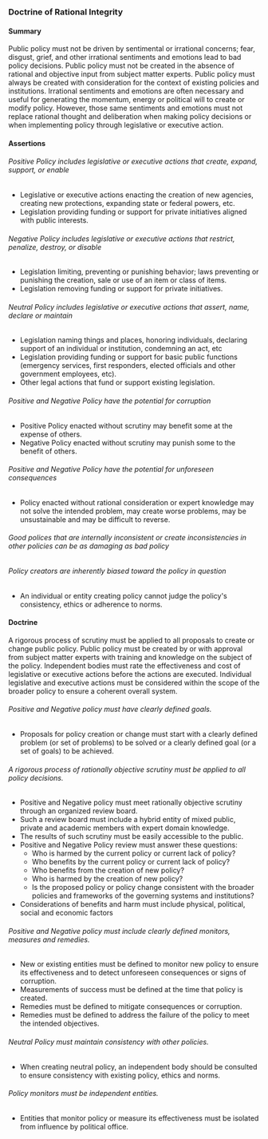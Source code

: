 ### Doctrine of Rational Integrity

#### Summary
Public policy must not be driven by sentimental or irrational concerns; fear, disgust, grief, and other irrational sentiments and emotions lead to bad policy decisions.  Public policy must not be created in the absence of rational and objective input from subject matter experts.  Public policy must always be created with consideration for the context of existing policies and institutions.  Irrational sentiments and emotions are often necessary and useful for generating the momentum, energy or political will to create or modify policy.  However, those same sentiments and emotions must not replace rational thought and deliberation when making policy decisions or when implementing policy through legislative or executive action.

#### Assertions
###### Positive Policy includes legislative or executive actions that create, expand, support, or enable
-  Legislative or executive actions enacting the creation of new agencies, creating new protections, expanding state or federal powers, etc.
-  Legislation providing funding or support for private initiatives aligned with public interests.
###### Negative Policy includes legislative or executive actions that restrict, penalize, destroy, or disable
-  Legislation limiting, preventing or punishing behavior; laws preventing or punishing the creation, sale or use of an item or class of items.
-  Legislation removing funding or support for private initiatives.
###### Neutral Policy includes legislative or executive actions that assert, name, declare or maintain
-  Legislation naming things and places, honoring individuals, declaring support of an individual or institution, condemning an act, etc
-  Legislation providing funding or support for basic public functions (emergency services, first responders, elected officials and other government employees, etc).
-  Other legal actions that fund or support existing legislation.
###### Positive and Negative Policy have the potential for corruption
-  Positive Policy enacted without scrutiny may benefit some at the expense of others.
-  Negative Policy enacted without scrutiny may punish some to the benefit of others.
###### Positive and Negative Policy have the potential for unforeseen consequences
-  Policy enacted without rational consideration or expert knowledge may not solve the intended problem, may create worse problems, may be unsustainable and may be difficult to reverse.
###### Good polices that are internally inconsistent or create inconsistencies in other policies can be as damaging as bad policy
###### Policy creators are inherently biased toward the policy in question
-  An individual or entity creating policy cannot judge the policy's consistency, ethics or adherence to norms.

#### Doctrine
A rigorous process of scrutiny must be applied to all proposals to create or change public policy.  Public policy must be created by or with approval from subject matter experts with training and knowledge on the subject of the policy.  Independent bodies must rate the effectiveness and cost of legislative or executive actions before the actions are executed.  Individual legislative and executive actions must be considered within the scope of the broader policy to ensure a coherent overall system.

###### Positive and Negative policy must have clearly defined goals.
-  Proposals for policy creation or change must start with a clearly defined problem (or set of problems) to be solved or a clearly defined goal (or a set of goals) to be achieved.

###### A rigorous process of rationally objective scrutiny must be applied to all policy decisions.
-  Positive and Negative policy must meet rationally objective scrutiny through an organized review board.
-  Such a review board must include a hybrid entity of mixed public, private and academic members with expert domain knowledge.
-  The results of such scrutiny must be easily accessible to the public.
-  Positive and Negative Policy review must answer these questions:
   - Who is harmed by the current policy or current lack of policy?
   - Who benefits by the current policy or current lack of policy?
   - Who benefits from the creation of new policy?
   - Who is harmed by the creation of new policy?
   - Is the proposed policy or policy change consistent with the broader policies and frameworks of the governing systems and institutions?
-  Considerations of benefits and harm must include physical, political, social and economic factors

###### Positive and Negative policy must include clearly defined monitors, measures and remedies.
-  New or existing entities must be defined to monitor new policy to ensure its effectiveness and to detect unforeseen consequences or signs of corruption.
-  Measurements of success must be defined at the time that policy is created.
-  Remedies must be defined to mitigate consequences or corruption.
-  Remedies must be defined to address the failure of the policy to meet the intended objectives.

###### Neutral Policy must maintain consistency with other policies.
-  When creating neutral policy, an independent body should be consulted to ensure consistency with existing policy, ethics and norms.

###### Policy monitors must be independent entities.
-  Entities that monitor policy or measure its effectiveness must be isolated from influence by political office.

